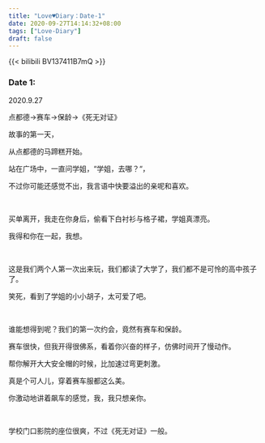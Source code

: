 ```yaml
---
title: "Love♥Diary：Date-1"
date: 2020-09-27T14:14:32+08:00
tags: ["Love-Diary"]
draft: false
---
```


{{< bilibili BV137411B7mQ >}}

### Date 1:

2020.9.27

点都德->赛车->保龄->《死无对证》   

故事的第一天，  


从点都德的马蹄糕开始。  

站在广场中，一直问学姐，“学姐，去哪？“，  

不过你可能还感觉不出，我言语中快要溢出的亲呢和喜欢。  

​    

买单离开，我走在你身后，偷看下白衬衫与格子裙，学姐真漂亮。  

我得和你在一起，我想。  

​    

这是我们两个人第一次出来玩，我们都读了大学了，我们都不是可怜的高中孩子了。  

笑死，看到了学姐的小小胡子，太可爱了吧。  

​    

谁能想得到呢？我们的第一次约会，竟然有赛车和保龄。  

赛车很快，但我开得很佛系，看着你兴奋的样子，仿佛时间开了慢动作。  

帮你解开大大安全帽的时候，比加速过弯更刺激。  

真是个可人儿，穿着赛车服都这么美。  

你激动地讲着飙车的感觉，我，我只想亲你。  

​    

学校门口影院的座位很爽，不过《死无对证》一般。
